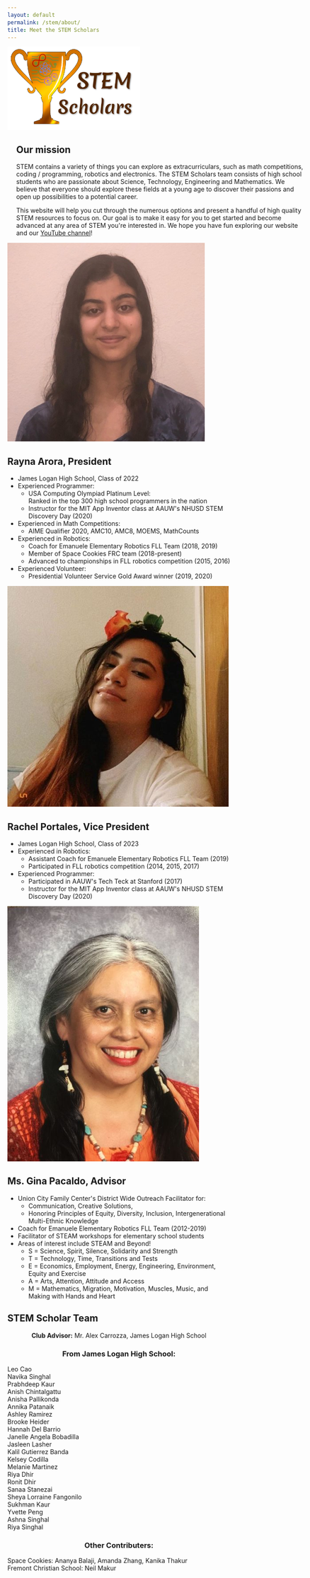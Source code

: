 ```yaml
---
layout: default
permalink: /stem/about/
title: Meet the STEM Scholars
---
```


<sectionpd>
  <img class="sectionpdPicture" style="padding-left:0px; width:300px;" src="/images/stem/STEMlogo.png" alt="Our LOGO here">

<div class="sectionpdContent" style="padding-left:20px; width:650px;">
<h2> Our mission </h2>
<p>STEM contains a variety of things you can explore as extracurriculars, such as math competitions, coding / programming, robotics and electronics. The STEM Scholars team consists of high school students who are passionate about Science, Technology, Engineering and Mathematics. We believe that everyone should explore these fields at a young age to discover their passions and open up possibilities to a potential career. </p>

<p>This website will help you cut through the numerous options and present a handful of high quality STEM resources to focus on. Our goal is to make it easy for you to get started and become advanced at any area of STEM you're interested in. We hope you have fun exploring our website and our <a href="https://www.youtube.com/channel/UClYU2cna8LvmSB6tULJbPPA/?sub_confirmation=1" target="_blank">YouTube channel</a>!</p>

</div>
</sectionpd>

<sectionpd>
  <img class="sectionpdPicture" src="/images/stem/Rayna.jpg">
<div class="sectionpdContent">

<h2> Rayna Arora, President </h2>
<ul class="aboutl1"> 
<li> James Logan High School, Class of 2022 </li>
<li> Experienced Programmer: 
  <ul class="aboutl2">
  <li> USA Computing Olympiad Platinum Level: <br> Ranked in the top 300 high school programmers in the nation </li> 
  <li> Instructor for the MIT App Inventor class at AAUW's NHUSD STEM Discovery Day (2020) </li>
  </ul> </li>
<li> Experienced in Math Competitions:
  <ul class="aboutl2"> 
  <li> AIME Qualifier 2020, AMC10, AMC8, MOEMS, MathCounts </li>
  </ul> </li>
<li> Experienced in Robotics:
  <ul class="aboutl2">
  <li> Coach for Emanuele Elementary Robotics FLL Team (2018, 2019) </li>
  <li> Member of Space Cookies FRC team (2018-present) </li>
  <li> Advanced to championships in FLL robotics competition (2015, 2016) </li>
  </ul> </li>
<li> Experienced Volunteer: 
  <ul class="aboutl2"> 
  <li> Presidential Volunteer Service Gold Award winner (2019, 2020) </li> 
  </ul> </li> 
</ul>
</div>
</sectionpd>


<sectionpd>
    <img class="sectionpdPicture" src="/images/stem/Rachel.jpg">
<div class="sectionpdContent">
    <h2> Rachel Portales, Vice President </h2>

<ul class="aboutl1"> 
<li> James Logan High School, Class of 2023 </li>
<li> Experienced in Robotics:
  <ul class="aboutl2"> 
  <li> Assistant Coach for Emanuele Elementary Robotics FLL Team (2019) </li>
  <li> Participated in FLL robotics competition (2014, 2015, 2017) </li>
  </ul> </li>
<li> Experienced Programmer: 
  <ul class="aboutl2"> 
  <li> Participated in AAUW's Tech Teck at Stanford (2017) </li>
  <li> Instructor for the MIT App Inventor class at AAUW's NHUSD STEM Discovery Day (2020) </li>
</ul> </li> 
</ul>  
</div>
</sectionpd>

<sectionpd>
    <img class="sectionpdPicture" src="/images/stem/Gina.jpg">
<div class="sectionpdContent">

<h2> Ms. Gina Pacaldo, Advisor </h2>
<ul class="aboutl1"> 
<li> Union City Family Center's District Wide Outreach Facilitator for: 
  <ul class="aboutl2">
  <li>Communication, Creative Solutions, </li>
  <li>Honoring Principles of Equity,  Diversity, Inclusion, Intergenerational  Multi-Ethnic Knowledge </li>
</ul> </li>
<li> Coach for Emanuele Elementary Robotics FLL Team (2012-2019) </li>
<li> Facilitator of STEAM workshops for elementary school students </li>
<li> Areas of interest include STEAM and Beyond!
  <ul class="aboutl2"> 
  <li> S = Science, Spirit, Silence,  Solidarity and Strength </li>
  <li> T = Technology, Time, Transitions and Tests </li>
  <li> E = Economics, Employment, Energy, Engineering, Environment, Equity and Exercise </li>
  <li> A = Arts, Attention, Attitude and Access </li>
  <li> M = Mathematics, Migration, Motivation, Muscles, Music, and Making with Hands and Heart </li>
</ul> </li> 
</ul>


</div>
</sectionpd>

<sectionpd>
    <!--img class="sectionpdPicture" src="/images/stem/STEMlogo.png" alt="Our LOGO here"-->
<!--div class="sectionpdContent"-->

<h2> STEM Scholar Team </h2>

<div style="text-align:center"><b>Club Advisor:</b> Mr. Alex Carrozza, James Logan High School </div>
<h3 style="text-align:center">From James Logan High School:</h3>
<div class="row4">
  <div>Leo Cao</div>
  <div>Navika Singhal</div>
  <div>Prabhdeep Kaur</div>
  <div>Anish Chintalgattu</div>
  <div>Anisha Pallikonda</div>
  <div>Annika Patanaik</div>
  <div>Ashley Ramirez</div>
  <div>Brooke Heider</div>
  <div>Hannah Del Barrio</div>
  <div>Janelle Angela Bobadilla</div>
  <div>Jasleen Lasher</div>
  <div>Kalil Gutierrez Banda</div>
  <div>Kelsey Codilla</div>
  <div>Melanie Martinez</div>
  <div>Riya Dhir</div>
  <div>Ronit Dhir</div>
  <div>Sanaa Stanezai</div>
  <div>Sheya Lorraine Fangonilo</div>
  <div>Sukhman Kaur</div>
  <div>Yvette Peng</div>
  <div>Ashna Singhal</div>
  <div>Riya Singhal</div>
</div>
<h3 style="text-align:center">Other Contributers:</h3>
<div class="row2">
  <div style="width:500px">Space Cookies: Ananya Balaji, Amanda Zhang, Kanika Thakur</div>
  <div style="width:300px">Fremont Christian School: Neil Makur</div>
</div>


<!--/div-->
</sectionpd>
